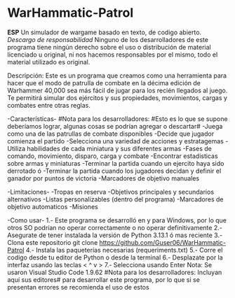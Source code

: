 # WarHammatic-Patrol
**ESP**
Un simulador de wargame basado en texto, de codigo abierto.
*Descargo de responsabilidad*
    Ninguno de los desarrolladores de este programa tiene ningún derecho sobre el uso o distribución de material licenciado u original, ni nos hacemos responsables por el mismo, todo el material utilizado es          original.

Descripción:
    Este es un programa que creamos como una herramienta para hacer que el modo de patrulla de combate en la décima edición de Warhammer 40,000 sea más fácil de jugar para los recién llegados al juego.
    Te permitirá simular dos ejércitos y sus propiedades, movimientos, cargas y combates entre otras reglas.

-Características-
#Nota para los desarrolladores:
#Esto es lo que se supone deberíamos lograr, algunas cosas se podrían agregar o descartar#
    -Juega como una de las patrullas de combate disponibles
    -Decide que jugador comienza el partido
    -Selecciona una variedad de acciones y estratagemas
    -Utiliza habilidades de cada miniatura y sus diferentes armas
    -Fases de comando, movimiento, disparo, carga y combate
    -Encontrar estadisticas sobre armas y miniaturas
    -Terminar la partida cuando un ejercito haya sido derrotado ó
    -Terminar la partida cuando los jugadores decidan y definir el ganador por puntos de victoria
    -Marcadores de objetivo manuales

-Limitaciones-
    -Tropas en reserva
    -Objetivos principales y secundarios alternativos
    -Listas personalizables (dentro del programa)
    -Marcadores de objetivo automaticos
    -Misiones

-Como usar-
    1.- Este programa se desarrolló en y para Windows, por lo que otros SO podrían no operar correctamente o no operar definitivamente
    2.- Asegurate de tener instalada la versión de Python 3.13.1 ó mas reciente
    3.- Clona este repositorio  git clone https://github.com/Guser06/WarHammatic-Patrol
    4.- Instala las paqueterías necesarias (requeriments.txt)
    5.- Corre el codigo desde tu editor de Python o desde la terminal
    6.- Desplazate por la interfaz usando las teclas < ^ v >
    7.- Selecciona usando Enter
    Nota: Se usaron Visual Studio Code 1.9.62 #Nota para los desarrolladores: Incluyan aquí sus editores# para desarrollar este programa, por lo que si se presentan errores se recomienda el uso de estos
